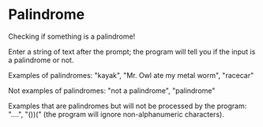 # Palindrome
Checking if something is a palindrome!

Enter a string of text after the prompt; the program will tell you if the input is a palindrome or not.

Examples of palindromes: "kayak", "Mr. Owl ate my metal worm", "racecar"

Not examples of palindromes: "not a palindrome", "palindrome"

Examples that are palindromes but will not be processed by the program: "....", "())(" (the program will ignore non-alphanumeric characters).